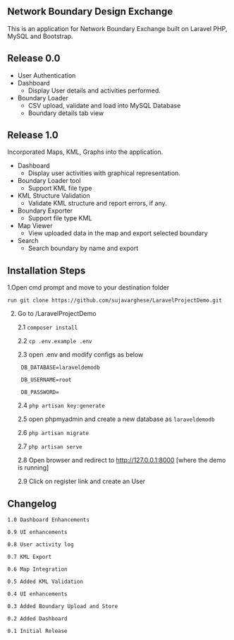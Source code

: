 

## Network Boundary Design Exchange


This is an application for Network Boundary Exchange built on Laravel PHP, MySQL and Bootstrap. 


## Release 0.0


* User Authentication
* Dashboard
    - Display User details and activities performed.
* Boundary Loader 
    - CSV upload, validate and load into MySQL Database
    - Boundary details tab view


## Release 1.0


Incorporated Maps, KML, Graphs into the application.

* Dashboard
    - Display user activities with graphical representation.
* Boundary Loader tool
    - Support KML file type
* KML Structure Validation
    - Validate KML structure and report errors, if any.
* Boundary Exporter
    - Support file type KML
* Map Viewer
    - View uploaded data in the map and export selected boundary
* Search
    - Search boundary by name and export


## Installation Steps


1.Open cmd prompt and move to your destination folder

    run git clone https://github.com/sujavarghese/LaravelProjectDemo.git

2. Go to <destination folder>/LaravelProjectDemo

    2.1 `composer install`

    2.2 `cp .env.example .env`
    
    2.3 open .env and modify configs as below 

        DB_DATABASE=laraveldemodb

        DB_USERNAME=root

        DB_PASSWORD=

    2.4 `php artisan key:generate`

    2.5 open phpmyadmin and create a new database as `laraveldemodb`

    2.6 `php artisan migrate` 

    2.7 `php artisan serve`

    2.8 Open browser and redirect to http://127.0.0.1:8000 [where the demo is running]

    2.9 Click on register link and create an User


## Changelog

    1.0 Dashboard Enhancements

    0.9 UI enhancements

    0.8 User activity log

    0.7 KML Export

    0.6 Map Integration

    0.5 Added KML Validation

    0.4 UI enhancements

    0.3 Added Boundary Upload and Store

    0.2 Added Dashboard

    0.1 Initial Release
